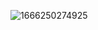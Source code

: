 ![1666250274925](https://user-images.githubusercontent.com/107551364/196882015-a118841d-ca1c-4460-9707-379ddd7a647d.png)
